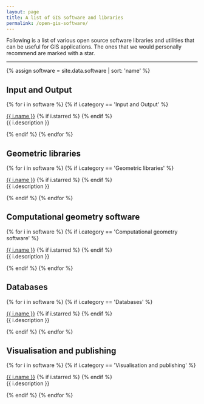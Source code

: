 ```yaml
---
layout: page
title: A list of GIS software and libraries
permalink: /open-gis-software/
---
```


Following is a list of various open source software libraries and utilities that can be useful for GIS applications. The ones that we would personally recommend are marked with a star.

- - -

{% assign software = site.data.software | sort: 'name' %}

## Input and Output
{% for i in software %}
{% if i.category == 'Input and Output' %}
<p><a href="{{ i.webpage }}">{{ i.name }}</a> {% if i.starred %} <i class="fa fa-star"></i> {% endif %}<br/> {{ i.description }} </p>
{% endif %}
{% endfor %}

## Geometric libraries
{% for i in software %}
{% if i.category == 'Geometric libraries' %}
<p><a href="{{ i.webpage }}">{{ i.name }}</a> {% if i.starred %} <i class="fa fa-star"></i> {% endif %}<br/> {{ i.description }} </p>
{% endif %}
{% endfor %}

## Computational geometry software
{% for i in software %}
{% if i.category == 'Computational geometry software' %}
<p><a href="{{ i.webpage }}">{{ i.name }}</a> {% if i.starred %} <i class="fa fa-star"></i> {% endif %}<br/> {{ i.description }} </p>
{% endif %}
{% endfor %}

## Databases
{% for i in software %}
{% if i.category == 'Databases' %}
<p><a href="{{ i.webpage }}">{{ i.name }}</a> {% if i.starred %} <i class="fa fa-star"></i> {% endif %}<br/> {{ i.description }} </p>
{% endif %}
{% endfor %}

## Visualisation and publishing
{% for i in software %}
{% if i.category == 'Visualisation and publishing' %}
<p><a href="{{ i.webpage }}">{{ i.name }}</a> {% if i.starred %} <i class="fa fa-star"></i> {% endif %}<br/> {{ i.description }} </p>
{% endif %}
{% endfor %}

